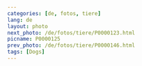 ```yaml
---
categories: [de, fotos, tiere]
lang: de
layout: photo
next_photo: /de/fotos/tiere/P0000123.html
picname: P0000125
prev_photo: /de/fotos/tiere/P0000146.html
tags: [Dogs]
---
```

